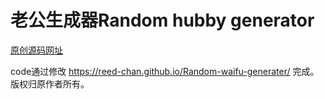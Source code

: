 # 老公生成器Random hubby generator 
[原创源码网址](https://reed-chan.github.io/Random-waifu-generater/) 

code通过修改 https://reed-chan.github.io/Random-waifu-generater/ 完成。版权归原作者所有。




